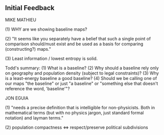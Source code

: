 Initial Feedback
----------------

MIKE MATHIEU

(1) WHY are we showing baseline maps?

(2) "It seems like you separately have a belief that such a single point of comparison should/must exist 
    and be used as a basis for comparing (constructing?) maps."

(3) Least information / lowest entropy is solid.
 

Todd's summary:
(1) What is a baseline?
(2) Why should a baseline rely only on geography and population density (subject to legal constraints)?
(3) Why is a least-energy baseline a good baseline?
(4) Should we be calling one of our maps "the baseline" or just "a baseline" or "something else 
    that doesn't reference the word, 'baseline'"?


JON EGUIA

(1) "needs a precise definition that is intelligible for non-physicists. Both in mathematical terms 
    (but with no physics jargon, just standard formal notation) and layman terms."

(2) population compactness <=> respect/preserve political subdivisions